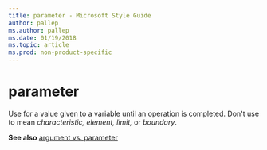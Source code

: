 ```yaml
---
title: parameter - Microsoft Style Guide
author: pallep
ms.author: pallep
ms.date: 01/19/2018
ms.topic: article
ms.prod: non-product-specific
---
```


# parameter

Use for a value given to a variable until an operation is completed. Don't use to mean *characteristic,* *element,* *limit,* or *boundary*.

**See also** [argument vs. parameter](~/a-z-word-list-term-collections/a/argument-vs-parameter.md)
